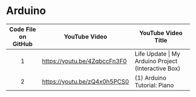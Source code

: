 # Arduino

| Code File on GitHub | YouTube Video | YouTube Video Title |
| :---: | ------------- | ------------- |
| 1 | https://youtu.be/4ZqbccFn3F0 | Life Update \| My Arduino Project (Interactive Box) |
| 2 | https://youtu.be/zQ4x0h5PCS0 | (1) Arduino Tutorial: Piano |
